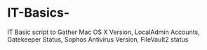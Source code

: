 # IT-Basics-
IT Basic script to Gather Mac OS X Version, LocalAdmin Accounts, Gatekeeper Status, Sophos Antivirus Version, FileVault2 status 
